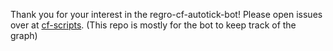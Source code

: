 Thank you for your interest in the regro-cf-autotick-bot!
Please open issues over at [cf-scripts](https://github.com/regro/cf-scripts/issues).
(This repo is mostly for the bot to keep track of the graph)
